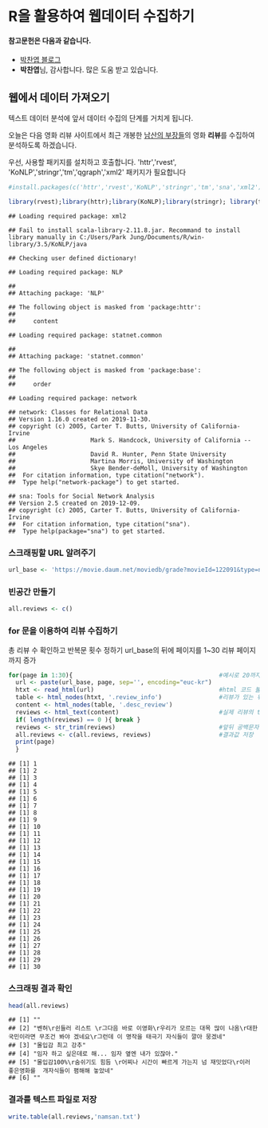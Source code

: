 R을 활용하여 웹데이터 수집하기
================

#### 참고문헌은 다음과 같습니다.

-   [박찬엽 블로그](https://mrchypark.github.io/getWebR)
-   **박찬엽**님, 감사합니다. 많은 도움 받고 있습니다.

웹에서 데이터 가져오기
----------------------

텍스트 데이터 분석에 앞서 데이터 수집의 단계를 거치게 됩니다.

오늘은 다음 영화 리뷰 사이트에서 최근 개봉한 [남산의 부장들](https://movie.daum.net/moviedb/main?movieId=122091)의 영화 **리뷰**를 수집하여 분석하도록 하겠습니다.

우선, 사용할 패키지를 설치하고 호출합니다. 'httr','rvest', 'KoNLP','stringr','tm','qgraph','xml2' 패키지가 필요합니다

``` r
#install.packages(c('httr','rvest','KoNLP','stringr','tm','sna','xml2'))

library(rvest);library(httr);library(KoNLP);library(stringr); library(tm);library(sna);library(xml2)
```

    ## Loading required package: xml2

    ## Fail to install scala-library-2.11.8.jar. Recommand to install library manually in C:/Users/Park Jung/Documents/R/win-library/3.5/KoNLP/java

    ## Checking user defined dictionary!

    ## Loading required package: NLP

    ## 
    ## Attaching package: 'NLP'

    ## The following object is masked from 'package:httr':
    ## 
    ##     content

    ## Loading required package: statnet.common

    ## 
    ## Attaching package: 'statnet.common'

    ## The following object is masked from 'package:base':
    ## 
    ##     order

    ## Loading required package: network

    ## network: Classes for Relational Data
    ## Version 1.16.0 created on 2019-11-30.
    ## copyright (c) 2005, Carter T. Butts, University of California-Irvine
    ##                     Mark S. Handcock, University of California -- Los Angeles
    ##                     David R. Hunter, Penn State University
    ##                     Martina Morris, University of Washington
    ##                     Skye Bender-deMoll, University of Washington
    ##  For citation information, type citation("network").
    ##  Type help("network-package") to get started.

    ## sna: Tools for Social Network Analysis
    ## Version 2.5 created on 2019-12-09.
    ## copyright (c) 2005, Carter T. Butts, University of California-Irvine
    ##  For citation information, type citation("sna").
    ##  Type help(package="sna") to get started.

### 스크래핑할 URL 알려주기

``` r
url_base <- 'https://movie.daum.net/moviedb/grade?movieId=122091&type=netizen&page='
```

### 빈공간 만들기

``` r
all.reviews <- c() 
```

### for 문을 이용하여 리뷰 수집하기

총 리뷰 수 확인하고 반복문 횟수 정하기 url\_base의 뒤에 페이지를 1~30 리뷰 페이지 까지 증가

``` r
for(page in 1:30){                                         #예시로 20까지만 코딩함. 리뷰 갯수에 따라 달라짐.
  url <- paste(url_base, page, sep='', encoding="euc-kr")  
  htxt <- read_html(url)                                   #html 코드 불러오기
  table <- html_nodes(htxt, '.review_info')                #리뷰가 있는 위치 찾아 들어가기 
  content <- html_nodes(table, '.desc_review')             
  reviews <- html_text(content)                            #실제 리뷰의 text 파일만 추출
  if( length(reviews) == 0 ){ break }                      
  reviews <- str_trim(reviews)                             #앞뒤 공백문자 제거  
  all.reviews <- c(all.reviews, reviews)                   #결과값 저장
  print(page)
  }
```

    ## [1] 1
    ## [1] 2
    ## [1] 3
    ## [1] 4
    ## [1] 5
    ## [1] 6
    ## [1] 7
    ## [1] 8
    ## [1] 9
    ## [1] 10
    ## [1] 11
    ## [1] 12
    ## [1] 13
    ## [1] 14
    ## [1] 15
    ## [1] 16
    ## [1] 17
    ## [1] 18
    ## [1] 19
    ## [1] 20
    ## [1] 21
    ## [1] 22
    ## [1] 23
    ## [1] 24
    ## [1] 25
    ## [1] 26
    ## [1] 27
    ## [1] 28
    ## [1] 29
    ## [1] 30

### 스크래핑 결과 확인

``` r
head(all.reviews)
```

    ## [1] ""                                                                                                                                                       
    ## [2] "벤허\r쉰들러 리스트 \r그다음 바로 이영화\r우리가 모르는 대목 많이 나옴\r대한국민이라면 무조건 봐야 겠네요\r그런데 이 명작을 태극기 자식들이 깔아 뭉겠네"
    ## [3] "몰입감 최고 강추"                                                                                                                                       
    ## [4] "임자 하고 싶은데로 해... 임자 옆엔 내가 있잖아."                                                                                                        
    ## [5] "몰입감100%\r숨쉬기도 힘듬 \r어찌나 시간이 빠르게 가는지 넘 재밋었다\r이러  좋은영화를  개자식들이 폄해해 놓았네"                                        
    ## [6] ""

### 결과를 텍스트 파일로 저장

``` r
write.table(all.reviews,'namsan.txt')
```
